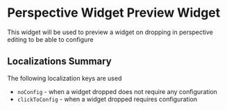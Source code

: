 # Perspective Widget Preview Widget

This widget will be used to preview a widget on dropping in perspective editing to be able to configure

## Localizations Summary

The following localization keys are used

* `noConfig` -  when a widget dropped does not require any configuration
* `clickToConfig` - when a widget dropped requires configuration
